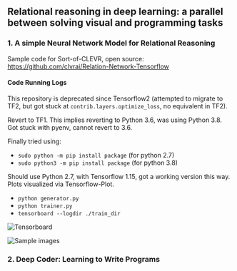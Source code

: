 ## Relational reasoning in deep learning: a parallel between solving visual and programming tasks

### 1. A simple Neural Network Model for Relational Reasoning

Sample code for Sort-of-CLEVR, open source: https://github.com/clvrai/Relation-Network-Tensorflow

#### Code Running Logs

This repository is deprecated since Tensorflow2 (attempted to migrate to TF2, but got stuck at `contrib.layers.optimize_loss`, no equivalent in TF2).

Revert to TF1. This implies reverting to Python 3.6, was using Python 3.8. Got stuck with pyenv, cannot revert to 3.6.

Finally tried using:

- `sudo python -m pip install package` (for python 2.7)
- `sudo python3 -m pip install package` (for python 3.8)

Should use Python 2.7, with Tensorflow 1.15, got a working version this way. Plots visualized via Tensorflow-Plot.

- `python generator.py`
- `python trainer.py`
- `tensorboard --logdir ./train_dir`

![Tensorboard](https://raw.githubusercontent.com/perticascatalin/Research/master/RelationalPROG/images/tensorboard.png)

![Sample images](https://github.com/perticascatalin/Research/blob/master/RelationalPROG/images/samples.png)

### 2. Deep Coder: Learning to Write Programs